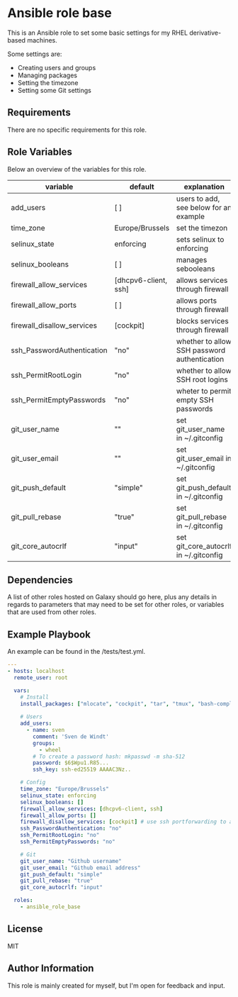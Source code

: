 Ansible role base
=========

This is an Ansible role to set some basic settings for my RHEL derivative-based machines.

Some settings are:

- Creating users and groups
- Managing packages
- Setting the timezone
- Setting some Git settings

Requirements
------------

There are no specific requirements for this role.

Role Variables
--------------

Below an overview of the variables for this role.

| variable                     | default                | explanation                                    |
| ---                          | ---                    | ---                                            |
| add_users                    | [ ]                    | users to add, see below for an example         |
| time_zone                    | Europe/Brussels        | set the timezon                                |
| selinux_state                | enforcing              | sets selinux to enforcing                      |
| selinux_booleans             | [ ]                    | manages sebooleans                             |
| firewall_allow_services      | [dhcpv6-client, ssh]   | allows services through firewall               |
| firewall_allow_ports         | [ ]                    | allows ports through firewall                  |
| firewall_disallow_services   | [cockpit]              | blocks services through firewall               |
| ssh_PasswordAuthentication   | "no"                   | whether to allow SSH password authentication   |
| ssh_PermitRootLogin          | "no"                   | whether to allow SSH root logins               |
| ssh_PermitEmptyPasswords     | "no"                   | wheter to permit empty SSH passwords           |
| git_user_name                | ""                     | set git_user_name in ~/.gitconfig              |
| git_user_email               | ""                     | set git_user_email in ~/.gitconfig             |
| git_push_default             | "simple"               | set git_push_default in ~/.gitconfig           |
| git_pull_rebase              | "true"                 | set git_pull_rebase in ~/.gitconfig            |
| git_core_autocrlf            | "input"                | set git_core_autocrlf in ~/.gitconfig          |


Dependencies
------------

A list of other roles hosted on Galaxy should go here, plus any details in regards to parameters that may need to be set for other roles, or variables that are used from other roles.

Example Playbook
----------------

An example can be found in the /tests/test.yml.

```yml
---
- hosts: localhost
  remote_user: root

  vars:
    # Install
    install_packages: ["mlocate", "cockpit", "tar", "tmux", "bash-completion"]
    
    # Users
    add_users: 
      - name: sven
        comment: 'Sven de Windt'
        groups:
          - wheel
        # To create a password hash: mkpasswd -m sha-512  
        password: $6$Wpu1.R85...
        ssh_key: ssh-ed25519 AAAAC3Nz..

    # Config
    time_zone: "Europe/Brussels"
    selinux_state: enforcing
    selinux_booleans: []
    firewall_allow_services: [dhcpv6-client, ssh]
    firewall_allow_ports: []
    firewall_disallow_services: [cockpit] # use ssh portforwarding to access cockpit
    ssh_PasswordAuthentication: "no"
    ssh_PermitRootLogin: "no"
    ssh_PermitEmptyPasswords: "no"

    # Git
    git_user_name: "Github username"
    git_user_email: "Github email address"
    git_push_default: "simple"
    git_pull_rebase: "true"
    git_core_autocrlf: "input"

  roles:
    - ansible_role_base
```

License
-------

MIT

Author Information
------------------

This role is mainly created for myself, but I'm open for feedback and input.

